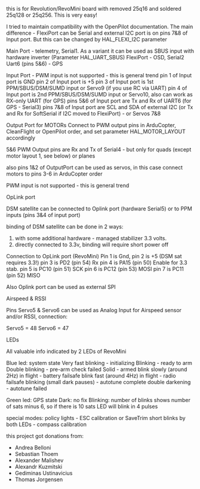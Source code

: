 this is for Revolution/RevoMini board with removed 25q16 and soldered 25q128 or 25q256. This is very easy!

I tried to maintain compatibility with the OpenPilot documentation. The main difference - FlexiPort can 
be Serial and external I2C port is on pins 7&8 of Input port. But this can be changed by HAL_FLEXI_I2C parameter


Main Port        - telemetry, Serial1. As a variant it can be used as SBUS input with hardware inverter (Parameter HAL_UART_SBUS)
FlexiPort        - OSD, Serial2
Uart6 (pins 5&6) - GPS


Input Port - PWM input is not supported - this is general trend
pin 1 of Input port is GND
pin 2 of Input port is +5
pin 3 of Input port is 1st PPM/SBUS/DSM/SUMD input or Servo9 (if you use RC via UART)
pin 4 of Input port is 2nd PPM/SBUS/DSM/SUMD input or Servo10, also can work as RX-only UART (for GPS)
pins 5&6 of Input port are Tx and Rx of UART6 (for GPS - Serial3)
pins 7&8 of Input port are SCL and SDA of external I2C (or Tx and Rx for SoftSerial if I2C moved to FlexiPort) - or Servos 7&8


Output Port for MOTORs
Connect to PWM output pins in ArduCopter, CleanFlight or OpenPilot order, and set parameter HAL_MOTOR_LAYOUT accordingly

5&6 PWM Output pins are Rx and Tx of Serial4 - but only for quads (except motor layout 1, see below) or planes

also pins 1&2 of OutputPort can be used as servos, in this case connect motors to pins 3-6 in ArduCopter order


PWM input is not supported - this is general trend



OpLink port

DSM satellite can be connected to Oplink port (hardware Serial5) or to PPM inputs (pins 3&4 of input port)

binding of DSM satellite can be done in 2 ways:
1. with some additional hardware - managed stabilizer 3.3 volts. 
2. directly connected to 3.3v, binding will require short power off

Connection to OpLink port (RevoMini)
Pin 1 is Gnd, 
pin 2 is +5   (DSM sat requires 3.3!)
pin 3 is PD2  (pin 54) Rx 
pin 4 is PA15 (pin 50) Enable for 3.3 stab.
pin 5 is PC10 (pin 51) SCK
pin 6 is PC12 (pin 53) MOSI
pin 7 is PC11 (pin 52) MISO

Also Oplink port can be used as external SPI

Airspeed & RSSI 

Pins Servo5 & Servo6 can be used as Analog Input for Airspeed sensor and/or RSSI, connection:

Servo5 = 48
Servo6 = 47


LEDs

All valuable info indicated by 2 LEDs of RevoMini

Blue led: system state
 Very fast blinking                     - initializing
 Blinking                               - ready to arm
 Double blinking                        - pre-arm check failed
 Solid                                  - armed
 blink slowly (around 2Hz) in flight    - battery failsafe
 blink fast  (around 4Hz) in flight     - radio failsafe
 blinking (small dark pauses)           - autotune complete
 double darkening                       - autotune failed
 

Green led: GPS state
 Dark: no fix
 Blinking: number of blinks shows number of sats minus 6, so if there is 10 sats LED will blink in 4 pulses

special modes:
 policy lights                          - ESC calibration or SaveTrim
 short blinks by both LEDs              - compass calibration


this project got donations from:
* Andrea Belloni
* Sebastian Thoem
* Alexander Malishev
* Alexandr Kuzmitski
* Gediminas Ustinavicius
* Thomas Jorgensen

